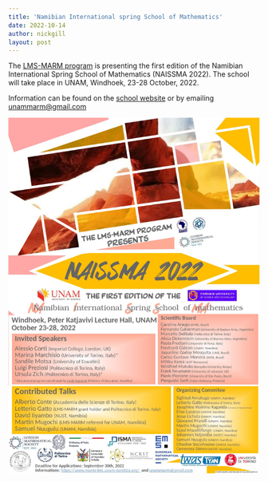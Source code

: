 ```yaml
---
title: 'Namibian International spring School of Mathematics'
date: 2022-10-14
author: nickgill
layout: post
---
```


The <a href = "https://www.lms.ac.uk/grants/marm">LMS-MARM program</a> is presenting the first edition of the Namibian International Spring School of Mathematics (NAISSMA 2022). The school will take place in UNAM, Windhoek, 23-28 October, 2022.

Information can be found on the <a href = "https://www.marm-lms.unam-namibia.org/">school website</a> or by emailing unammarm@gmail.com

<img src = "posternaissmaa10.jpg" width=800>
